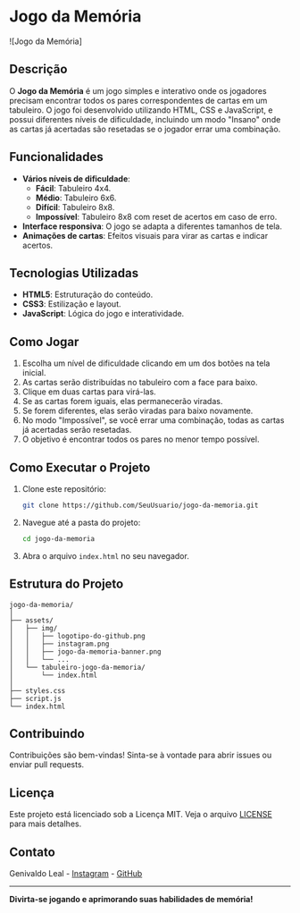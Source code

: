 
# Jogo da Memória

![Jogo da Memória]

## Descrição

O **Jogo da Memória** é um jogo simples e interativo onde os jogadores precisam encontrar todos os pares correspondentes de cartas em um tabuleiro. O jogo foi desenvolvido utilizando HTML, CSS e JavaScript, e possui diferentes níveis de dificuldade, incluindo um modo "Insano" onde as cartas já acertadas são resetadas se o jogador errar uma combinação.

## Funcionalidades

- **Vários níveis de dificuldade**: 
  - **Fácil**: Tabuleiro 4x4.
  - **Médio**: Tabuleiro 6x6.
  - **Difícil**: Tabuleiro 8x8.
  - **Impossível**: Tabuleiro 8x8 com reset de acertos em caso de erro.
- **Interface responsiva**: O jogo se adapta a diferentes tamanhos de tela.
- **Animações de cartas**: Efeitos visuais para virar as cartas e indicar acertos.

## Tecnologias Utilizadas

- **HTML5**: Estruturação do conteúdo.
- **CSS3**: Estilização e layout.
- **JavaScript**: Lógica do jogo e interatividade.

## Como Jogar

1. Escolha um nível de dificuldade clicando em um dos botões na tela inicial.
2. As cartas serão distribuídas no tabuleiro com a face para baixo.
3. Clique em duas cartas para virá-las.
4. Se as cartas forem iguais, elas permanecerão viradas.
5. Se forem diferentes, elas serão viradas para baixo novamente.
6. No modo "Impossível", se você errar uma combinação, todas as cartas já acertadas serão resetadas.
7. O objetivo é encontrar todos os pares no menor tempo possível.

## Como Executar o Projeto

1. Clone este repositório:
   ```bash
   git clone https://github.com/SeuUsuario/jogo-da-memoria.git
   ```
2. Navegue até a pasta do projeto:
   ```bash
   cd jogo-da-memoria
   ```
3. Abra o arquivo `index.html` no seu navegador.

## Estrutura do Projeto

```
jogo-da-memoria/
│
├── assets/
│   ├── img/
│   │   ├── logotipo-do-github.png
│   │   ├── instagram.png
│   │   ├── jogo-da-memoria-banner.png
│   │   └── ...
│   └── tabuleiro-jogo-da-memoria/
│       └── index.html
│
├── styles.css
├── script.js
└── index.html
```

## Contribuindo

Contribuições são bem-vindas! Sinta-se à vontade para abrir issues ou enviar pull requests.

## Licença

Este projeto está licenciado sob a Licença MIT. Veja o arquivo [LICENSE](LICENSE) para mais detalhes.

## Contato

Genivaldo Leal - [Instagram](https://instagram.com/geni_slj) - [GitHub](https://github.com/SoFortune)

---

**Divirta-se jogando e aprimorando suas habilidades de memória!**
